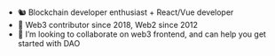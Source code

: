 - 🐿️ Blockchain developer enthusiast + React/Vue developer
- 🌱 Web3 contributor since 2018, Web2 since 2012
- 💞️ I’m looking to collaborate on web3 frontend, and can help you get started with DAO

<!---
roo-shy/roo-shy is a ✨ special ✨ repository because its `README.md` (this file) appears on your GitHub profile.
You can click the Preview link to take a look at your changes.
--->
